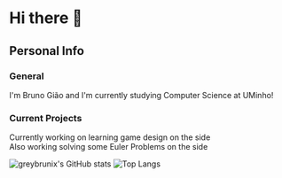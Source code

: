 # Hi there 👋
## Personal Info
### General
I'm Bruno Gião and I'm currently studying Computer Science at UMinho!

### Current Projects
Currently working on learning game design on the side <br />
Also working solving some Euler Problems on the side

![greybrunix's GitHub stats](https://github-readme-stats.vercel.app/api?username=greybrunix&count_private=true&show_icons=true&theme=synthwave)
![Top Langs](https://github-readme-stats.vercel.app/api/top-langs/?username=greybrunix&layout=compact&langs_count=8&theme=synthwave)
